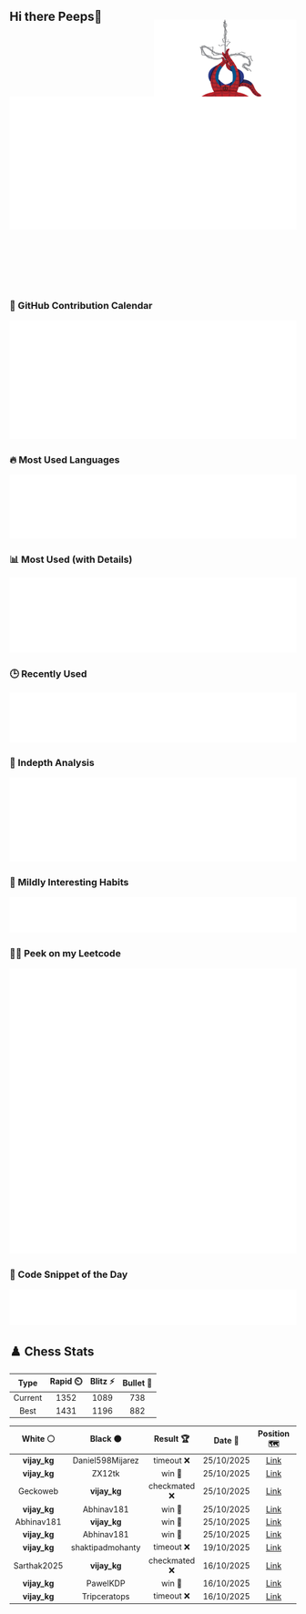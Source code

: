 ## Hi there Peeps👋

<p style="text-align: right; margin-top: -40px; position: relative; top: 15px;">
  <img src="./assets/spidertocat.png" width="250" height="250" alt="Spider-Ham swinging" align="right">
</p>

<div style="position: relative; width: 100%; height: auto;">
  <img src="./metrics.classic.svg" alt="Metrics" style="position: relative; top: -100px; left: 0; z-index: 1; display: block;">
</div>

### 📅 GitHub Contribution Calendar

![Half-year](./metrics.plugin.isocalendar.svg)

### 🔥 Most Used Languages
![Most Used](metrics.plugin.languages.svg)

### 📊 Most Used (with Details)
![Most Used Details](metrics.plugin.languages.details.svg)

### 🕒 Recently Used
![Recently Used](metrics.plugin.languages.recent.svg)

### 📌 Indepth Analysis
![Indepth](metrics.plugin.languages.indepth.svg)

### 🧠 Mildly Interesting Habits

![Habits Facts](./metrics.plugin.habits.facts.svg)

### 🧑‍💻 Peek on my Leetcode 

![LeetCode Stats](metrics.plugin.leetcode.svg)

### 📝 Code Snippet of the Day

![Code Snippet](./metrics.plugin.code.svg)

## ♟️ Chess Stats

<!--START_SECTION:chessStats-->
<!-- Automatically generated with https://github.com/Balastrong/chess-stats-action -->

| Type | Rapid ⏲️ | Blitz ⚡ | Bullet 🔫 |
|:---:|:---:|:---:|:---:|
| Current | 1352 | 1089 | 738 |
| Best | 1431 | 1196 | 882 |

| White ⚪ | Black ⚫ | Result 🏆 | Date 📅 | Position 🗺️ | Type 🕕 |
|:---:|:---:|:---:|:---:|:---:|:---:|
| **vijay_kg** | Daniel598Mijarez | timeout ❌ | 25/10/2025 | <a href="http://www.ee.unb.ca/cgi-bin/tervo/fen.pl?select=r3b3/p1Qn1q1k/1p4p1/2p2n1p/2P5/5R2/PBP2PPP/4R1K1 w - - 0 27">Link</a> | Blitz |
| **vijay_kg** | ZX12tk | win 🥇 | 25/10/2025 | <a href="http://www.ee.unb.ca/cgi-bin/tervo/fen.pl?select=r2qk1nr/pb1p1pBp/1pn1p1p1/2p5/N3P3/1P3N2/P1PPBPPP/R2QK2R b KQkq - 0 8">Link</a> | Blitz |
| Geckoweb | **vijay_kg** | checkmated ❌ | 25/10/2025 | <a href="http://www.ee.unb.ca/cgi-bin/tervo/fen.pl?select=r4rk1/pb3pQ1/3bp2p/1p1q4/5P2/P1Bp3P/BPP3P1/1R3R1K b - - 0 22">Link</a> | Bullet |
| **vijay_kg** | Abhinav181 | win 🥇 | 25/10/2025 | <a href="http://www.ee.unb.ca/cgi-bin/tervo/fen.pl?select=r1bq2rk/pp3Q1p/2np1p1B/4p3/4P3/P1PB4/1P3PPP/R4RK1 b - - 0 20">Link</a> | Blitz |
| Abhinav181 | **vijay_kg** | win 🥇 | 25/10/2025 | <a href="http://www.ee.unb.ca/cgi-bin/tervo/fen.pl?select=3r3k/pp4p1/7p/2b4N/8/2PB4/PP1K1P1q/8 w - - 0 26">Link</a> | Blitz |
| **vijay_kg** | Abhinav181 | win 🥇 | 25/10/2025 | <a href="http://www.ee.unb.ca/cgi-bin/tervo/fen.pl?select=r1b4r/4k2p/p2pp1p1/2p1n3/4N3/3B2P1/PPP3PP/R4RK1 b - - 2 25">Link</a> | Blitz |
| **vijay_kg** | shaktipadmohanty | timeout ❌ | 19/10/2025 | <a href="http://www.ee.unb.ca/cgi-bin/tervo/fen.pl?select=8/ppr1bkpp/3p4/8/1qb5/3nB2P/5PP1/2R1R1K1 w - - 2 25">Link</a> | Blitz |
| Sarthak2025 | **vijay_kg** | checkmated ❌ | 16/10/2025 | <a href="http://www.ee.unb.ca/cgi-bin/tervo/fen.pl?select=8/4pp1p/pb4p1/2N1Pk2/2P2PP1/5K2/7P/8 b - - 0 38">Link</a> | Blitz |
| **vijay_kg** | PawelKDP | win 🥇 | 16/10/2025 | <a href="http://www.ee.unb.ca/cgi-bin/tervo/fen.pl?select=8/8/R7/p6K/8/1P4k1/P7/8 b - - 1 47">Link</a> | Blitz |
| **vijay_kg** | Tripceratops | timeout ❌ | 16/10/2025 | <a href="http://www.ee.unb.ca/cgi-bin/tervo/fen.pl?select=r7/8/p3p1pp/1p6/7k/8/PPPB1nPP/2K5 w - - 0 36">Link</a> | Blitz |

<!--END_SECTION:chessStats-->
